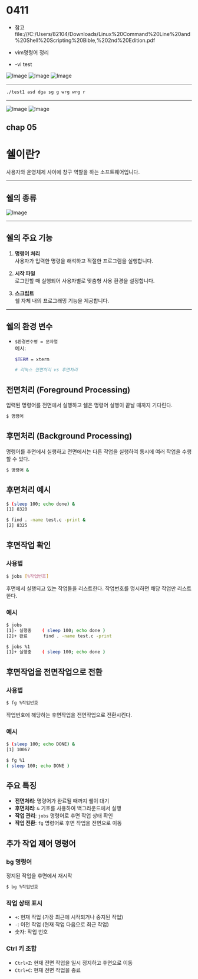 # 0411

- 참고
  file:///C:/Users/82104/Downloads/Linux%20Command%20Line%20and%20Shell%20Scripting%20Bible,%202nd%20Edition.pdf

- vim명령어 정리
- -vi test
  
![Image](https://github.com/user-attachments/assets/88107277-09ac-47b8-b462-b470de62d438)
![Image](https://github.com/user-attachments/assets/cf1e322b-1e51-456e-97ea-826a43e5b5d9)
![Image](https://github.com/user-attachments/assets/27d81362-6db1-4342-b31e-1724b2075be3)


---
  ```bash
  ./test1 asd dga sg g wrg wrg r
   ```

---

![Image](https://github.com/user-attachments/assets/8e511120-c77b-4c9b-8ce7-c92359853246)
![Image](https://github.com/user-attachments/assets/432e055d-b44b-4814-8244-ff6b43c37c87)

## chap 05
# 쉘이란?

사용자와 운영체제 사이에 창구 역할을 하는 소프트웨어입니다.

---

## 쉘의 종류

![Image](https://github.com/user-attachments/assets/8c00ff5a-2c0e-4e45-8707-3d717a579cf2)

---

## 쉘의 주요 기능

1. **명령어 처리**  
   사용자가 입력한 명령을 해석하고 적절한 프로그램을 실행합니다.

2. **시작 파일**  
   로그인할 때 실행되어 사용자별로 맞춤형 사용 환경을 설정합니다.

3. **스크립트**  
   쉘 자체 내의 프로그래밍 기능을 제공합니다.

---

## 쉘의 환경 변수

- `$환경변수명 = 문자열`  
  예시:  
  ```bash
  $TERM = xterm

  # 리눅스 전면처리 vs 후면처리

## 전면처리 (Foreground Processing)

입력된 명령어를 전면에서 실행하고 쉘은 명령어 실행이 끝날 때까지 기다린다.

```bash
$ 명령어
```

## 후면처리 (Background Processing)

명령어를 후면에서 실행하고 전면에서는 다른 작업을 실행하여 동시에 여러 작업을 수행할 수 있다.

```bash
$ 명령어 &
```

## 후면처리 예시

```bash
$ (sleep 100; echo done) &
[1] 8320

$ find . -name test.c -print &
[2] 8325
```

## 후면작업 확인

### 사용법
```bash
$ jobs [%작업번호]
```

후면에서 실행되고 있는 작업들을 리스트한다. 작업번호를 명시하면 해당 작업만 리스트한다.

### 예시
```bash
$ jobs
[1]- 실행중    ( sleep 100; echo done )
[2]+ 완료      find . -name test.c -print

$ jobs %1
[1]+ 실행중    ( sleep 100; echo done )
```

## 후면작업을 전면작업으로 전환

### 사용법
```bash
$ fg %작업번호
```

작업번호에 해당하는 후면작업을 전면작업으로 전환시킨다.

### 예시
```bash
$ (sleep 100; echo DONE) &
[1] 10067

$ fg %1
( sleep 100; echo DONE )
```

## 주요 특징

- **전면처리**: 명령어가 완료될 때까지 쉘이 대기
- **후면처리**: `&` 기호를 사용하여 백그라운드에서 실행
- **작업 관리**: `jobs` 명령어로 후면 작업 상태 확인
- **작업 전환**: `fg` 명령어로 후면 작업을 전면으로 이동

## 추가 작업 제어 명령어

### bg 명령어
정지된 작업을 후면에서 재시작
```bash
$ bg %작업번호
```

### 작업 상태 표시
- `+`: 현재 작업 (가장 최근에 시작되거나 중지된 작업)
- `-`: 이전 작업 (현재 작업 다음으로 최근 작업)
- 숫자: 작업 번호

### Ctrl 키 조합
- `Ctrl+Z`: 현재 전면 작업을 일시 정지하고 후면으로 이동
- `Ctrl+C`: 현재 전면 작업을 종료
